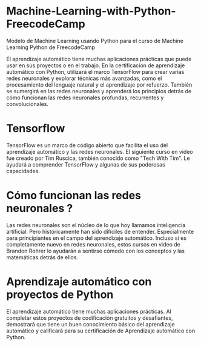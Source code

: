 # Machine-Learning-with-Python-FreecodeCamp
Modelo de Machine Learning usando Python para el curso de Machine Learning Python de FreecodeCamp

El aprendizaje automático tiene muchas aplicaciones prácticas que puede usar en sus proyectos o en el trabajo.
En la certificación de aprendizaje automático con Python, utilizará el marco TensorFlow para crear varias redes neuronales y explorar técnicas más avanzadas, como el procesamiento del lenguaje natural y el aprendizaje por refuerzo.
También se sumergirá en las redes neuronales y aprenderá los principios detrás de cómo funcionan las redes neuronales profundas, recurrentes y convolucionales.

# Tensorflow
TensorFlow es un marco de código abierto que facilita el uso del aprendizaje automático y las redes neuronales.
El siguiente curso en video fue creado por Tim Ruscica, también conocido como "Tech With Tim". Le ayudará a comprender TensorFlow y algunas de sus poderosas capacidades.

# Cómo funcionan las redes neuronales ?
Las redes neuronales son el núcleo de lo que hoy llamamos inteligencia artificial. Pero históricamente han sido difíciles de entender. Especialmente para principiantes en el campo del aprendizaje automático.
Incluso si es completamente nuevo en redes neuronales, estos cursos en video de Brandon Rohrer lo ayudarán a sentirse cómodo con los conceptos y las matemáticas detrás de ellos.

# Aprendizaje automático con proyectos de Python
El aprendizaje automático tiene muchas aplicaciones prácticas. Al completar estos proyectos de codificación gratuitos y desafiantes, demostrará que tiene un buen conocimiento básico del aprendizaje automático y calificará para su certificación de Aprendizaje automático con Python.
